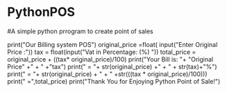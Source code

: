 # PythonPOS
#A simple python prrogram to create point of sales

print("Our Billing system POS")
original_price =float( input("Enter Original Price :"))
tax = float(input("Vat in Percentage: (%) "))
total_price = original_price + ((tax* original_price)/100)
print("Your Bill is: "+ "Original Price" +" + " +"tax")
print("             = "+ str(original_price) +" + " + str(tax)+"%")
print("             = "+ str(original_price) + " + " +str(((tax * original_price)/100)))
print("             =",total_price)
print("Thank You for Enjoying Python Point of Sale!")
